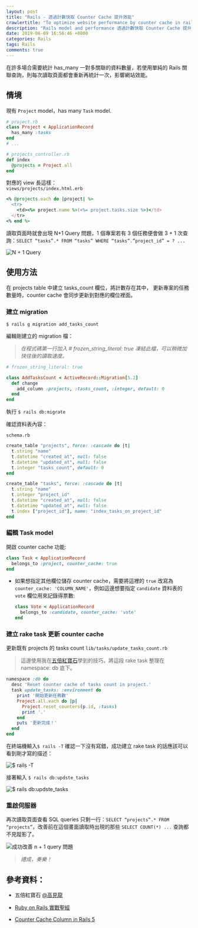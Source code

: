 ```yaml
---
layout: post
title: "Rails - 透過計數快取 Counter Cache 提升效能"
crawlertitle: "To optimize website performance by counter cache in rails."
description: "Rails model and performance 透過計數快取 Counter Cache 提升效能"
date: 2019-06-09 16:56:46 +0800
categories: Rails
tags: Rails
comments: true
---
```

在許多場合需要統計 has_many 一對多關聯的資料數量，若使用單純的 Rails 關聯查詢，則每次讀取頁面都會重新再統計一次，影響網站效能。

## 情境

現有 `Project` model，has many `Task` model.

```ruby
# project.rb
class Project < ApplicationRecord
  has_many :tasks
end
# ...

# projects_controller.rb
def index
  @projects = Project.all
end
```

對應的 view 長這樣：  
`views/projects/index.html.erb`
```ruby
<% @projects.each do |project| %>
  <tr>
    <td><%= project.name %>(<%= project.tasks.size %>)</td>
  </tr>
<% end %>
```

讀取頁面時就會出現 N+1 Query 問題，1 個專案若有 3 個任務便會做 3 + 1 次查詢：`SELECT “tasks”.* FROM “tasks” WHERE “tasks”.”project_id” = ? ...`

![N + 1 Query](https://cdn-images-1.medium.com/max/2788/1*g0xa5I3DTjz0qCuKYo3sFw.jpeg)

## 使用方法

在 projects table 中建立 tasks_count 欄位，將計數存在其中，
更新專案的任務數量時，counter cache 會同步更新到對應的欄位裡面。

### 建立 migration

`$ rails g migration add_tasks_count`

編輯剛建立的 migration 檔：
> *在程式碼第一行加入 # frozen_string_literal: true 凍結此檔，可以稍微加快往後的讀取速度。*

```ruby
# frozen_string_literal: true

class AddTasksCount < ActiveRecord::Migration[5.2]
  def change
    add_column :projects, :tasks_count, :integer, default: 0
  end
end
```

執行 `$ rails db:migrate`

確認資料表內容：

`schema.rb`

```ruby
create_table "projects", force: :cascade do |t|
  t.string "name"
  t.datetime "created_at", null: false
  t.datetime "updated_at", null: false
  t.integer "tasks_count", default: 0
end

create_table "tasks", force: :cascade do |t|
  t.string "name"
  t.integer "project_id"
  t.datetime "created_at", null: false
  t.datetime "updated_at", null: false
  t.index ["project_id"], name: "index_tasks_on_project_id"
end
```

### 編輯 Task model

開啟 counter cache 功能:

```ruby
class Task < ApplicationRecord
  belongs_to :project, counter_cache: true
end
```

- 如果想指定其他欄位儲存 counter cache，需要將這裡的 `true` 改寫為 `counter_cache: 'COLUMN_NAME'`，例如這邊想要指定 `candidate` 資料表的 `vote` 欄位用來記錄得票數:

  ```ruby
  class Vote < ApplicationRecord
    belongs_to :candidate, counter_cache: 'vote'
  end
  ```

### 建立 rake task 更新 counter cache

更新既有 projects 的 tasks count 
`lib/tasks/update_tasks_count.rb`

> 這邊使用我在[五倍紅寶石](https://5xruby.tw/)學到的技巧，將這段 rake task 整理在 namespace: db 底下。

```ruby
namespace :db do
  desc 'Reset counter cache of tasks count in project.'
  task update_tasks: :environment do
    print '開始更新任務數'
    Project.all.each do |p|
      Project.reset_counters(p.id, :tasks)
      print '.'
    end
    puts '更新完成！'
  end
end
```

在終端機輸入`$ rails -T` 確認一下沒有寫錯，成功建立 rake task 的話應該可以看到剛才寫的描述：

![$ rails -T](https://cdn-images-1.medium.com/max/2000/1*FWZtEUGwVe3jbrVIirNryQ.jpeg)

接著輸入 `$ rails db:updste_tasks`

![$ rails db:updste_tasks](https://cdn-images-1.medium.com/max/2000/1*rPr9CH7A9xenQActw0cPIw.jpeg)

### 重啟伺服器

再次讀取頁面查看 SQL queries 只剩一行：`SELECT “projects”.* FROM “projects”`，改善前在這個畫面讀取時出現的那些 `SELECT COUNT(*) ...` 查詢都不見蹤影了。

![成功改善 n + 1 query 問題](https://cdn-images-1.medium.com/max/2000/1*Dt9fSABZs7SSRgBYf-6PJQ.jpeg)

> *禮成，奏樂！*

## 參考資料：

* 五倍紅寶石 [@高見龍](https://kaochenlong.com/)

* [Ruby on Rails 實戰聖經](https://ihower.tw/rails/performance.html)

* [Counter Cache Column in Rails 5](https://rubyplus.com/articles/3221-Counter-Cache-Column-in-Rails-5)
